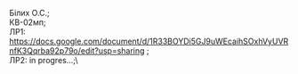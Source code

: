 Білих О.С.;\
КВ-02мп;\
ЛР1: https://docs.google.com/document/d/1R33BOYDi5GJ9uWEcaihSOxhVyUVRnfK3Qqrba92p79o/edit?usp=sharing ;\
ЛР2: in progres...;\
